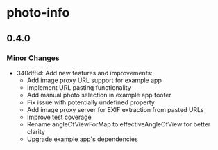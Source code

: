 # photo-info

## 0.4.0

### Minor Changes

- 340df8d: Add new features and improvements:
  - Add image proxy URL support for example app
  - Implement URL pasting functionality
  - Add manual photo selection in example app footer
  - Fix issue with potentially undefined property
  - Add image proxy server for EXIF extraction from pasted URLs
  - Improve test coverage
  - Rename angleOfViewForMap to effectiveAngleOfView for better clarity
  - Upgrade example app's dependencies
